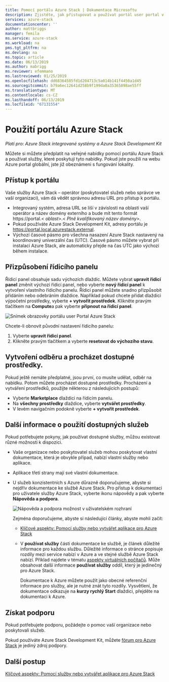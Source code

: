 ```yaml
---
title: Pomocí portálu Azure Stack | Dokumentace Microsoftu
description: Zjistěte, jak přistupovat a používat portál user portal v Azure stacku.
services: azure-stack
documentationcenter: ''
author: mattbriggs
manager: femila
ms.service: azure-stack
ms.workload: na
pms.tgt_pltfrm: na
ms.devlang: na
ms.topic: article
ms.date: 06/13/2019
ms.author: mabrigg
ms.reviewer: efemmano
ms.lastreviewed: 01/25/2019
ms.openlocfilehash: dd68364585fd1d204713c5a014b141f4450a1d45
ms.sourcegitcommit: b79a6ec12641d258b9f199da0a35365898ae55ff
ms.translationtype: MT
ms.contentlocale: cs-CZ
ms.lasthandoff: 06/13/2019
ms.locfileid: "67131554"
---
```

# <a name="use-the-azure-stack-portal"></a>Použití portálu Azure Stack

*Platí pro: Azure Stack integrované systémy a Azure Stack Development Kit*

Můžete si můžete předplatit na veřejné nabídky pomocí portálu Azure Stack a používat služby, které poskytují tyto nabídky. Pokud jste použili na webu Azure portal globální, jste již obeznámeni s fungování lokality.

## <a name="access-the-portal"></a>Přístup k portálu

Vaše služby Azure Stack – operátor (poskytovatel služeb nebo správce ve vaší organizaci), vám dá vědět správnou adresu URL pro přístup k portálu.

- Integrovaný systém, adresa URL se liší v závislosti na oblasti vaší operátor a název domény externího a bude mít tento formát https://portal.&lt; *oblast*&gt;.&lt; *Plně kvalifikovaný název domény*&gt;.
- Pokud používáte Azure Stack Development Kit, adresy portálu je https://portal.local.azurestack.external.
- Výchozí časové pásmo pro všechna nasazení Azure Stack nastavený na koordinovaný univerzální čas (UTC). Časové pásmo můžete vybrat při instalaci Azure Stack, ale automaticky přejde na čas UTC jako výchozí během instalace.

## <a name="customize-the-dashboard"></a>Přizpůsobení řídicího panelu

Řídicí panel obsahuje sadu výchozích dlaždic. Můžete vybrat **upravit řídicí panel** změnit výchozí řídicí panel, nebo vyberte **nový řídicí panel** k vytvoření vlastního řídicího panelu. Řídicí panel můžete snadno přizpůsobit přidáním nebo odebráním dlaždice. Například pokud chcete přidat dlaždici výpočetní prostředky, vyberte **+ vytvořit prostředek**. Klikněte pravým tlačítkem na **Compute**a pak vyberte **připnout na řídicí panel**.

![Snímek obrazovky portálu user Portal Azure Stack](media/azure-stack-use-portal/userportal.png)

Chcete-li obnovit původní nastavení řídicího panelu:
1.  Vyberte **upravit řídicí panel**. 
2.  Klikněte pravým tlačítkem a vyberte **resetovat do výchozího stavu**.

## <a name="create-subscription-and-browse-available-resources"></a>Vytvoření odběru a procházet dostupné prostředky.

Pokud ještě nemáte předplatné, jsou první, co musíte udělat, odběr na nabídku. Potom můžete procházet dostupné prostředky. Procházení a vytváření prostředků, použijte některou z následujících postupů:

- Vyberte **Marketplace** dlaždici na řídicím panelu.
- Na **všechny prostředky** dlaždice, vyberte **vytvářet prostředky**.
- V levém navigačním podokně vyberte **+ vytvořit prostředek**.

## <a name="learn-how-to-use-available-services"></a>Další informace o použití dostupných služeb

Pokud potřebujete pokyny, jak používat dostupné služby, můžou existovat různé možnosti k dispozici.

- Vaše organizace nebo poskytovatel služeb mohou poskytovat vlastní dokumentace, která je obvykle případ, nabízí vlastní služby nebo aplikace.
- Aplikace třetí strany mají své vlastní dokumentace.
- U služeb konzistentních s Azure důrazně doporučujeme, abyste si nejdřív dokumentace ke službě Azure Stack. Pro přístup k dokumentaci pro uživatele služby Azure Stack, vyberte ikonu nápovědy a pak vyberte **Nápověda a podpora**.

    ![Nápověda a podpora možnost v uživatelském rozhraní](media/azure-stack-use-portal/HelpAndSupport.png)

    Zejména doporučujeme, abyste si následující články, abyste mohli začít:

    - [Klíčové aspekty: Pomocí služby nebo vytvářet aplikace pro Azure Stack](azure-stack-considerations.md)
    - V **používat služby** části dokumentace ke službě, je článek důležité informace pro každou službu. Důležité informace o stránce popisuje rozdíly mezi service nabízí v Azure a ve stejné službě Azure Stack nabízí. Příklad najdete v tématu [aspekty virtuálních počítačů](azure-stack-vm-considerations.md). Může obsahovat další informace **používat služby** oddíl, který je jedinečný pro Azure Stack.

      Dokumentace k Azure můžete použít jako obecné referenční informace pro služby, ale je nutné znát tyto rozdíly. Vysvětlení, že dokumentace odkazuje na **kurzy rychlý Start** dlaždici, přejděte na dokumentaci k Azure.

## <a name="get-support"></a>Získat podporu

Pokud potřebujete podporu, požádejte o pomoc vaší organizace nebo poskytovali služeb.

Pokud používáte Azure Stack Development Kit, můžete [fórum pro Azure Stack](https://social.msdn.microsoft.com/Forums/azure/home?forum=azurestack) je jediný zdroj podpory.

## <a name="next-steps"></a>Další postup

[Klíčové aspekty: Pomocí služby nebo vytvářet aplikace pro Azure Stack](azure-stack-considerations.md)
